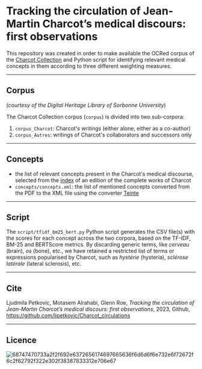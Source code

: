 # Tracking the circulation of Jean-Martin Charcot’s medical discours: first observations

This repository was created in order to make available the OCRed corpus of the [Charcot Collection](https://patrimoine.sorbonne-universite.fr/collection/Fonds-Charcot)  and Python script for identifying relevant medical concepts in them according to three different weighting measures.

---

## Corpus

(*courtesy of the Digital Heritage Library of Sorbonne University*)

The Charcot Collection corpus (`corpus`) is divided into two sub-corpora:

1. `corpus_Charcot`: Charcot's writings (either alone, either as a co-author)
2. `corpus_Autres`: writings of Charcot's collaborators and successors only

---

## Concepts

* the list of relevant concepts present in the Charcot's medical discourse, selected from the [index](https://patrimoine.sorbonne-universite.fr/viewer/3468/?offset=1#page=501&viewer=picture&o=&n=0&q=) of an edition of the complete works of Charcot
* `concepts/concepts.xml`: the list of mentioned concepts converted from the PDF to the XML file using the converter [Teinte](https://obtic.huma-num.fr/teinte/)

---

## Script

The `script/tfidf_bm25_bert.py` Python script generates the CSV file(s) with the scores for each concept across the two corpora, based on the TF-IDF, BM-25 and BERTScore metrics. By discarding generic terms, like *cerveau* (brain), *os* (bone), etc., we have retained a restricted list of terms or expressions popularised by Charcot, such as *hystérie* (hysteria), *sclérose latérale* (lateral sclerosis), etc. 

---

## Cite

Ljudmila Petkovic, Motasem Alrahabi, Glenn Roe, *Tracking the circulation of Jean-Martin Charcot’s medical discours: first observations*, 2023, Github, https://github.com/ljpetkovic/Charcot_circulations

---

## Licence

![68747470733a2f2f692e6372656174697665636f6d6d6f6e732e6f72672f6c2f62792f322e302f38387833312e706e67](https://user-images.githubusercontent.com/56683417/115237678-2150d080-a11d-11eb-903e-5a26587e12e1.png)


